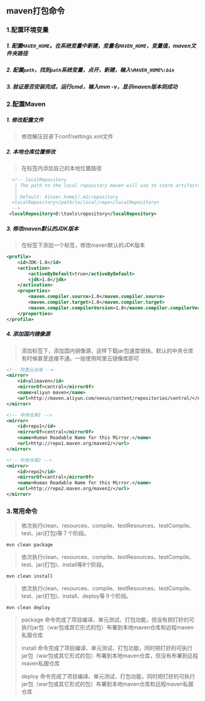## maven打包命令

### 1.配置环境变量

##### 1. 配置`MAVEN_HOME`。在系统变量中新建，变量名`MAVEN_HOME`，变量值，maven文件夹路径

##### 2. 配置`path`，找到`path`系统变量，点开，新建，输入`%MAVEN_HOME%\bin`

##### 3. 验证是否安装完成，运行cmd，输入mvn -v，显示maven版本则成功

### 2.配置Maven

##### 1. 修改配置文件

   > 修改解压目录下conf/settings.xml文件

##### 2. 本地仓库位置修改

   > 在<localRepository>标签内添加自己的本地位置路径

   ```xml
     <!-- localRepository
      | The path to the local repository maven will use to store artifacts.
      |
      | Default: ${user.home}/.m2/repository
     <localRepository>/path/to/local/repo</localRepository>
     -->
   	<localRepository>D:\tools\repository</localRepository>
   ```

##### 3. 修改maven默认的JDK版本

   > 在<profiles>标签下添加一个<profile>标签，修改maven默认的JDK版本

   ```xml
   <profile>     
       <id>JDK-1.8</id>       
       <activation>       
           <activeByDefault>true</activeByDefault>       
           <jdk>1.8</jdk>       
       </activation>       
       <properties>       
           <maven.compiler.source>1.8</maven.compiler.source>       
           <maven.compiler.target>1.8</maven.compiler.target>       
           <maven.compiler.compilerVersion>1.8</maven.compiler.compilerVersion>       
       </properties>       
   </profile>
   ```

##### 4. 添加国内镜像源

   > 添加<mirrors>标签下<mirror>，添加国内镜像源，这样下载jar包速度很快。默认的中央仓库有时候甚至连接不通。一般使用阿里云镜像库即可

   ```xml
   <!-- 阿里云仓库 -->
   <mirror>
       <id>alimaven</id>
       <mirrorOf>central</mirrorOf>
       <name>aliyun maven</name>
       <url>http://maven.aliyun.com/nexus/content/repositories/central/</url>
   </mirror>
   
   <!-- 中央仓库1 -->
   <mirror>
       <id>repo1</id>
       <mirrorOf>central</mirrorOf>
       <name>Human Readable Name for this Mirror.</name>
       <url>http://repo1.maven.org/maven2/</url>
   </mirror>
   
   <!-- 中央仓库2 -->
   <mirror>
       <id>repo2</id>
       <mirrorOf>central</mirrorOf>
       <name>Human Readable Name for this Mirror.</name>
       <url>http://repo2.maven.org/maven2/</url>
   </mirror>
   ```

### 3.常用命令

> 依次执行clean、resources、compile、testResources、testCompile、test、jar(打包)等７个阶段。

```shell
mvn clean package
```



> 依次执行clean、resources、compile、testResources、testCompile、test、jar(打包)、install等8个阶段。

```shell
mvn clean install
```



> 依次执行clean、resources、compile、testResources、testCompile、test、jar(打包)、install、deploy等９个阶段。

```shell
mvn clean deploy
```

> package 命令完成了项目编译、单元测试、打包功能，但没有把打好的可执行jar包（war包或其它形式的包）布署到本地maven仓库和远程maven私服仓库
>
> install 命令完成了项目编译、单元测试、打包功能，同时把打好的可执行jar包（war包或其它形式的包）布署到本地maven仓库，但没有布署到远程maven私服仓库
>
> deploy 命令完成了项目编译、单元测试、打包功能，同时把打好的可执行jar包（war包或其它形式的包）布署到本地maven仓库和远程maven私服仓库



